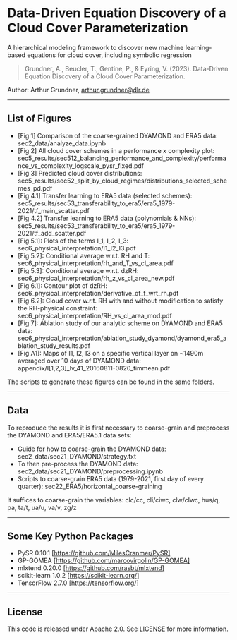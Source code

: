 # Data-Driven Equation Discovery of a Cloud Cover Parameterization
A hierarchical modeling framework to discover new machine learning-based equations for cloud cover, including symbolic regression

> Grundner, A., Beucler, T., Gentine, P., & Eyring, V. (2023). Data-Driven Equation Discovery of a Cloud Cover Parameterization.

Author: Arthur Grundner, [arthur.grundner@dlr.de](mailto:arthur.grundner@dlr.de)

------------------------------------------------------------------------

## List of Figures

- [Fig 1] Comparison of the coarse-grained DYAMOND and ERA5 data: sec2_data/analyze_data.ipynb
- [Fig 2] All cloud cover schemes in a performance x complexity plot: sec5_results/sec512_balancing_performance_and_complexity/performance_vs_complexity_logscale_pysr_fixed.pdf
- [Fig 3] Predicted cloud cover distributions: sec5_results/sec52_split_by_cloud_regimes/distributions_selected_schemes_pd.pdf 
- [Fig 4.1] Transfer learning to ERA5 data (selected schemes): sec5_results/sec53_transferability_to_era5/era5_1979-2021/tf_main_scatter.pdf
- [Fig 4.2] Transfer learning to ERA5 data (polynomials & NNs): sec5_results/sec53_transferability_to_era5/era5_1979-2021/tf_add_scatter.pdf
- [Fig 5.1]: Plots of the terms I_1, I_2, I_3: sec6_physical_interpretation/I1_I2_I3.pdf
- [Fig 5.2]: Conditional average w.r.t. RH and T: sec6_physical_interpretation/rh_and_T_vs_cl_area.pdf
- [Fig 5.3]: Conditional average w.r.t. dzRH: sec6_physical_interpretation/rh_z_vs_cl_area_new.pdf
- [Fig 6.1]: Contour plot of dzRH: sec6_physical_interpretation/derivative_of_f_wrt_rh.pdf
- [Fig 6.2]: Cloud cover w.r.t. RH with and without modification to satisfy the RH-physical constraint: sec6_physical_interpretation/RH_vs_cl_area_mod.pdf
- [Fig 7]: Ablation study of our analytic scheme on DYAMOND and ERA5 data: sec6_physical_interpretation/ablation_study_dyamond/dyamond_era5_ablation_study_results.pdf
- [Fig A1]: Maps of I1, I2, I3 on a specific vertical layer on ~1490m averaged over 10 days of DYAMOND data: appendix/I\[1,2,3\]_lv_41_20160811-0820_timmean.pdf

The scripts to generate these figures can be found in the same folders.

------------------------------------------------------------------------

## Data

To reproduce the results it is first necessary to coarse-grain and preprocess the DYAMOND and ERA5/ERA5.1 data sets:
- Guide for how to coarse-grain the DYAMOND data: sec2_data/sec21_DYAMOND/strategy.txt
- To then pre-process the DYAMOND data: sec2_data/sec21_DYAMOND/preprocessing.ipynb
- Scripts to coarse-grain ERA5 data (1979-2021, first day of every quarter): sec22_ERA5/horizontal_coarse-graining

It suffices to coarse-grain the variables: clc/cc, cli/ciwc, clw/clwc, hus/q, pa, ta/t, ua/u, va/v, zg/z

------------------------------------------------------------------------

## Some Key Python Packages

- PySR 0.10.1 [https://github.com/MilesCranmer/PySR]
- GP-GOMEA [https://github.com/marcovirgolin/GP-GOMEA]
- mlxtend 0.20.0 [https://github.com/rasbt/mlxtend]
- scikit-learn 1.0.2 [https://scikit-learn.org/]
- TensorFlow 2.7.0 [https://tensorflow.org/]

------------------------------------------------------------------------

## License
This code is released under Apache 2.0. See [LICENSE](LICENSE) for more information.